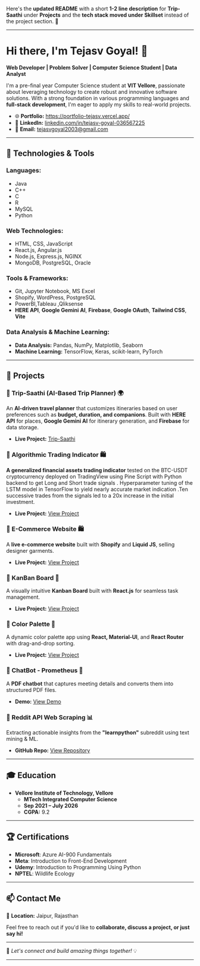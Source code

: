 Here's the **updated README** with a short **1-2 line description** for **Trip-Saathi** under **Projects** and the **tech stack moved under Skillset** instead of the project section. 🚀  

---

# **Hi there, I'm Tejasv Goyal! 👋**  

**Web Developer | Problem Solver | Computer Science Student | Data Analyst**  

I'm a pre-final year Computer Science student at **VIT Vellore**, passionate about leveraging technology to create robust and innovative software solutions. With a strong foundation in various programming languages and **full-stack development**, I'm eager to apply my skills to real-world projects.  

- 🌐 **Portfolio:** https://portfolio-tejasv.vercel.app/ 
- 💼 **LinkedIn:** [linkedin.com/in/tejasv-goyal-036567225](https://www.linkedin.com/in/tejasv-goyal-036567225)  
- 📧 **Email:** tejasvgoyal2003@gmail.com  

---

## **🔧 Technologies & Tools**  

### **Languages:**  
- Java
- C++
- C
- R
- MySQL
- Python
### **Web Technologies:**  
- HTML, CSS, JavaScript  
- React.js, Angular.js  
- Node.js, Express.js, NGINX  
- MongoDB, PostgreSQL, Oracle  

### **Tools & Frameworks:**  
- Git, Jupyter Notebook, MS Excel  
- Shopify, WordPress, PostgreSQL
- PowerBI,Tableau ,Qliksense
- **HERE API**, **Google Gemini AI**, **Firebase**, **Google OAuth**, **Tailwind CSS**, **Vite**  

### **Data Analysis & Machine Learning:**  
- **Data Analysis:** Pandas, NumPy, Matplotlib, Seaborn  
- **Machine Learning:** TensorFlow, Keras, scikit-learn, PyTorch  

---

## **🚀 Projects**  

### **🔹 Trip-Saathi (AI-Based Trip Planner) 🌍**  
An **AI-driven travel planner** that customizes itineraries based on user preferences such as **budget, duration, and companions**. Built with **HERE API** for places, **Google Gemini AI** for itinerary generation, and **Firebase** for data storage.  
- **Live Project:** [Trip-Saathi](https://trip-saathi.vercel.app/)
  
### **🔹 Algorithmic Trading Indicator 🛍️**  
**A generalized financial assets trading indicator** tested on the BTC-USDT cryptocurrency deployed on TradingView
using Pine Script with Python backend to get Long and Short trade signals . Hyperparameter tuning of the LSTM model
in TensorFlow to yield nearly accurate market indication .Ten successive trades from the signals led to a 20x increase in
the initial investment.  
- **Live Project:** [View Project](https://github.com/tejasv9081/Algorithmic-Trading-Indicator)
  
### **🔹 E-Commerce Website 🛍️**  
A **live e-commerce website** built with **Shopify** and **Liquid JS**, selling designer garments.  
- **Live Project:** [View Project](https://swativijaivargie.com)  

### **🔹 KanBan Board 📝**  
A visually intuitive **Kanban Board** built with **React.js** for seamless task management.  
- **Live Project:** [View Project](https://kanban-board-react-steel.vercel.app/)  

### **🔹 Color Palette 🎨**  
A dynamic color palette app using **React, Material-UI**, and **React Router** with drag-and-drop sorting.  
- **Live Project:** [View Project](https://5pnrrl.csb.app/palette/flat-ui-colors-dutch)  

### **🔹 ChatBot - Prometheus 🤖**  
A **PDF chatbot** that captures meeting details and converts them into structured PDF files.  
- **Demo:** [View Demo](https://www.figma.com)  

### **🔹 Reddit API Web Scraping 📊**  
Extracting actionable insights from the **"learnpython"** subreddit using text mining & ML.  
- **GitHub Repo:** [View Repository](https://github.com/tejasv9081/ReddIt_API_Webscrapping)  

---

## **🎓 Education**  

- **Vellore Institute of Technology, Vellore**  
  - **MTech Integrated Computer Science**  
  - **Sep 2021 – July 2026**  
  - **CGPA:** 9.2  

---

## **🏆 Certifications**  

- **Microsoft**: Azure AI-900 Fundamentals  
- **Meta**: Introduction to Front-End Development  
- **Udemy**: Introduction to Programming Using Python  
- **NPTEL**: Wildlife Ecology  

---

## **📫 Contact Me**  

📍 **Location:** Jaipur, Rajasthan  

Feel free to reach out if you'd like to **collaborate, discuss a project, or just say hi!**  

---

🚀 *Let's connect and build amazing things together!* 💡  

---

